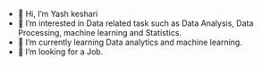 - 👋 Hi, I’m Yash keshari
- 👀 I’m interested in Data related task such as Data Analysis, Data Processing, machine learning and Statistics.
- 🌱 I’m currently learning Data analytics and machine learning.
- 💞️ I’m looking for a Job.

<!---
yash1314/yash1314 is a ✨ special ✨ repository because its `README.md` (this file) appears on your GitHub profile.
You can click the Preview link to take a look at your changes.
--->

